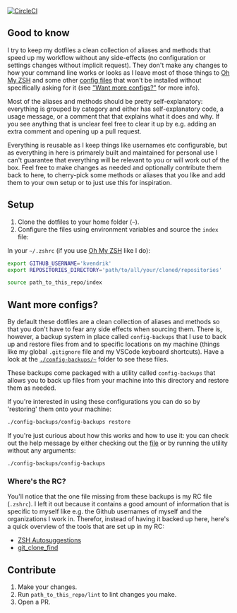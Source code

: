[![CircleCI](https://circleci.com/gh/kvendrik/dotfiles.svg?style=svg)](https://circleci.com/gh/kvendrik/dotfiles)

## Good to know
I try to keep my dotfiles a clean collection of aliases and methods that speed up my workflow without any side-effects (no configuration or settings changes without implicit request). They don't make any changes to how your command line works or looks as I leave most of those things to [Oh My ZSH](https://ohmyz.sh) and some other [config files](#want-more-configs) that won't be installed without specifically asking for it (see ["Want more configs?"](#want-more-configs) for more info).

Most of the aliases and methods should be pretty self-explanatory: everything is grouped by category and either has self-explanatory code, a usage message, or a comment that that explains what it does and why. If you see anything that is unclear feel free to clear it up by e.g. adding an extra comment and opening up a pull request.

Everything is reusable as I keep things like usernames etc configurable, but as everything in here is primarely built and maintained for personal use I can't guarantee that everything will be relevant to you or will work out of the box. Feel free to make changes as needed and optionally contribute them back to here, to cherry-pick some methods or aliases that you like and add them to your own setup or to just use this for inspiration.

## Setup
1. Clone the dotfiles to your home folder (`~`).
2. Configure the files using environment variables and source the `index` file:

In your `~/.zshrc` (if you use [Oh My ZSH](http://ohmyz.sh) like I do):
```bash
export GITHUB_USERNAME='kvendrik'
export REPOSITORIES_DIRECTORY='path/to/all/your/cloned/repositories'

source path_to_this_repo/index
```

## Want more configs?
By default these dotfiles are a clean collection of aliases and methods so that you don't have to fear any side effects when sourcing them. There is, however, a backup system in place called `config-backups` that I use to back up and restore files from and to specific locations on my machine (things like my global `.gitignore` file and my VSCode keyboard shortcuts). Have a look at the [`./config-backups/~`](https://github.com/kvendrik/dotfiles/tree/master/config-backups/~/) folder to see these files.

These backups come packaged with a utility called `config-backups` that allows you to back up files from your machine into this directory and restore them as needed.

If you're interested in using these configurations you can do so by 'restoring' them onto your machine:

```bash
./config-backups/config-backups restore
```

If you're just curious about how this works and how to use it: you can check out the help message by either checking out the [file](https://github.com/kvendrik/dotfiles/tree/master/config-backups/config-backups) or by running the utility without any arguments:

```
./config-backups/config-backups
```

### Where's the RC?
You'll notice that the one file missing from these backups is my RC file (`.zshrc`). I left it out because it contains a good amount of information that is specific to myself like e.g. the Github usernames of myself and the organizations I work in. Therefor, instead of having it backed up here, here's a quick overview of the tools that are set up in my RC:

- [ZSH Autosuggestions](https://github.com/zsh-users/zsh-autosuggestions/blob/master/INSTALL.md)
- [git_clone_find](https://github.com/kvendrik/git_clone_find)

## Contribute
1. Make your changes.
2. Run `path_to_this_repo/lint` to lint changes you make.
3. Open a PR.
